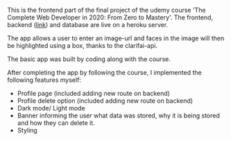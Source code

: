 This is the frontend part of the final project of the udemy course 'The Complete Web Developer in 2020: From Zero to Mastery'.
The frontend, backend ([link](https://github.com/Erwan-ui/backend-server)) and database are live on a heroku server.

The app allows a user to enter an image-url and faces in the image will then be highlighted using a box, thanks to the clarifai-api.

The basic app was built by coding along with the course.

After completing the app by following the course, I implemented the following features myself:

- Profile page (included adding new route on backend)
- Profile delete option (included adding new route on backend)
- Dark mode/ Light mode
- Banner informing the user what data was stored, why it is being stored and how they can delete it.
- Styling
